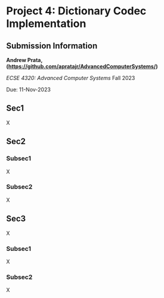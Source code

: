 # Project 4: Dictionary Codec Implementation

## Submission Information

**Andrew Prata, (https://github.com/apratajr/AdvancedComputerSystems/)**

*ECSE 4320: Advanced Computer Systems* Fall 2023

Due: 11-Nov-2023

## Sec1
X

## Sec2
### Subsec1
X

### Subsec2
X

## Sec3
X

### Subsec1
X
### Subsec2
X